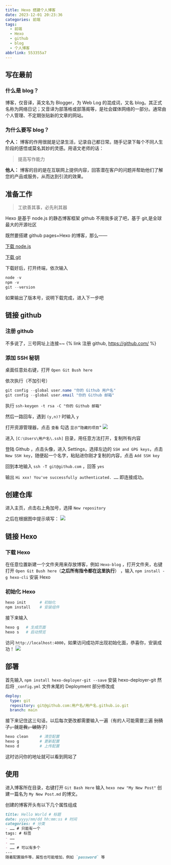 ```yaml
---
title: Hexo 搭建个人博客
date: 2023-12-01 20:23:36
categories: 前端
tags:
  - 前端
  - Hexo
  - github
  - blog
  - 个人博客
abbrlink: 553355a7
---
```

## 写在最前

### 什么是 blog？

博客，仅音译，英文名为 Blogger，为 Web Log 的混成词，又名 blog。其正式名称为网络日记；又音译为部落格或部落阁等，是社会媒体网络的一部分。通常由个人管理、不定期张贴新的文章的网站。

### 为什么要写 blog？

**个人：** 博客的作用很就是记录生活，记录自己都日常。随手记录下每个不同人生阶段的感悟或莫名其妙的灵感。用语文老师的话：
> 提高写作能力

**他人：** 博客的目的是在互联网上提供内容，回答潜在客户的问题并帮助他们了解您的产品或服务，从而达到引流的效果。

## 准备工作

> 工欲善其事，必先利其器

Hexo 是基于 node.js 的静态博客框架
github 不用我多说了吧，基于 git,是全球最大的开源社区

既然要搭建 github pages+Hexo 的博客，那么——

[下载 node.js](https://nodejs.org)

[下载 git](https://git-scm.com/downloads)

下载好后，打开终端，依次输入

```powershell
node -v
npm -v
git --version
```

如果输出了版本号，说明下载完成，进入下一步吧


## 链接 github

### 注册 github

不多说了，三号网址上连接~~
{% link 注册 github, https://github.com/ %}

### 添加 SSH 秘钥
桌面任意处右键，打开 `Open Git Bush here`

依次执行（不加引号）
```powershell
git config --global user.name "你的 Github 用户名"
git config --global user.email "你的 Github 邮箱"
```

执行 `ssh-keygen -t rsa -C "你的 Github 邮箱"` 

然后一路回车，遇到 `(y,n)?` 时输入 `y`

打开资源管理器，点击 `查看` 勾选 `显示“隐藏的项目”`
![](https://cdn.luogu.com.cn/upload/image_hosting/1z1p92u3.png)

进入 `[C:\Users\用户名\.ssh]` 目录，用任意方法打开，复制所有内容

登陆 Github ，点击头像，进入 Settings，选择左边的 `SSH and GPG keys`，点击 `New SSH key`，随便起一个名字，粘贴进你刚才复制的内容，点击 `Add SSH key`

回到本地输入 `ssh -T git@github.com` ，回答 `yes`

输出 `Hi xxx! You've successfully authenticated. ……` 即连接成功。


## 创建仓库
进入主页，点击右上角加号，选择 `New repository`

之后在根据图中提示填写：
![](https://cdn.luogu.com.cn/upload/image_hosting/ll3v4cce.png)


## 链接 Hexo
### 下载 Hexo
在任意位置新建一个文件夹用来存放博客，例如 `Hexo-blog` ，打开文件夹，右键打开 `Open Git Bush here`（**之后所有指令都在这里执行**） ，输入 `npm install -g hexo-cli` 安装 Hexo

### 初始化 Hexo

```powershell
hexo init      # 初始化
npm install    # 安装组件
```
接下来输入
```powershell
hexo g   # 生成页面
hexo s   # 启动预览
```

访问 `http://localhost:4000`，如果访问成功并出现初始化面，恭喜你，安装成功！
![](https://hexo.io/themes/screenshots/landscape@2x.jpg)

## 部署
首先输入 `npm install hexo-deployer-git --save` 安装 hexo-deployer-git
然后将 `_config.yml` 文件末尾的 Deployment 部分修改成
```yaml
deploy:
  type: git
  repository: git@github.com:用户名/用户名.github.io.git
  branch: main
```
接下来记住这三句话，以后每次更改都需要输入一遍（有的人可能需要三遍 ~~别猜了，就是我，破防了~~）

```powershell
hexo clean     # 清空配置
hexo g         # 更新配置
hexo d         # 上传配置
```
这时访问你的地址就可以看到网站了
## 使用
进入博客所在目录，右键打开 `Git Bash Here` 输入 `hexo new "My New Post"` 创建一篇名为 `My New Post.md` 的博文。

创建的博客开头有以下几个属性组成
```markdown
title: Hello World # 标题
date: yyyy/mm/dd hh:mm:ss # 时间
categories: # 分类
- …… # 只能有一个
tags: # 标签
- ……
- ……
- …… # 可以有多个
---
随着配置插件等，属性也可能增加，例如 `password` 等